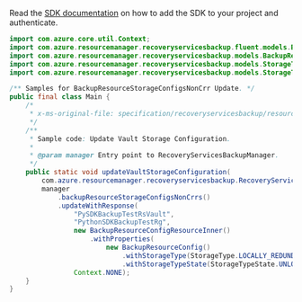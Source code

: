 Read the [SDK documentation](https://github.com/Azure/azure-sdk-for-java/blob/azure-resourcemanager-recoveryservicesbackup_1.0.0-beta.4/sdk/recoveryservicesbackup/azure-resourcemanager-recoveryservicesbackup/README.md) on how to add the SDK to your project and authenticate.

```java
import com.azure.core.util.Context;
import com.azure.resourcemanager.recoveryservicesbackup.fluent.models.BackupResourceConfigResourceInner;
import com.azure.resourcemanager.recoveryservicesbackup.models.BackupResourceConfig;
import com.azure.resourcemanager.recoveryservicesbackup.models.StorageType;
import com.azure.resourcemanager.recoveryservicesbackup.models.StorageTypeState;

/** Samples for BackupResourceStorageConfigsNonCrr Update. */
public final class Main {
    /*
     * x-ms-original-file: specification/recoveryservicesbackup/resource-manager/Microsoft.RecoveryServices/stable/2021-12-01/examples/Common/BackupStorageConfig_Put.json
     */
    /**
     * Sample code: Update Vault Storage Configuration.
     *
     * @param manager Entry point to RecoveryServicesBackupManager.
     */
    public static void updateVaultStorageConfiguration(
        com.azure.resourcemanager.recoveryservicesbackup.RecoveryServicesBackupManager manager) {
        manager
            .backupResourceStorageConfigsNonCrrs()
            .updateWithResponse(
                "PySDKBackupTestRsVault",
                "PythonSDKBackupTestRg",
                new BackupResourceConfigResourceInner()
                    .withProperties(
                        new BackupResourceConfig()
                            .withStorageType(StorageType.LOCALLY_REDUNDANT)
                            .withStorageTypeState(StorageTypeState.UNLOCKED)),
                Context.NONE);
    }
}
```
